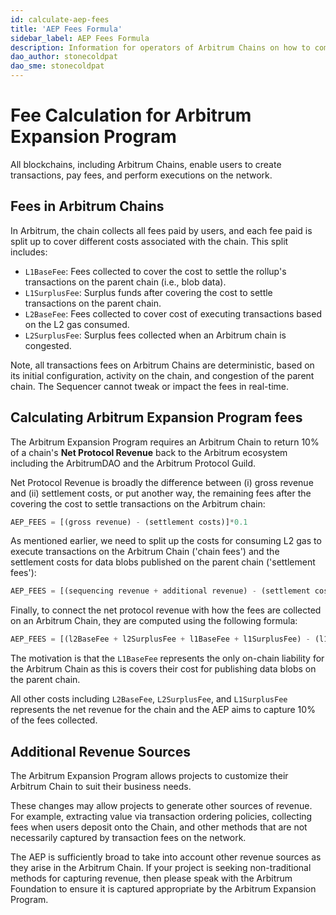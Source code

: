 ```yaml
---
id: calculate-aep-fees
title: 'AEP Fees Formula'
sidebar_label: AEP Fees Formula
description: Information for operators of Arbitrum Chains on how to compute the AEP Fees
dao_author: stonecoldpat
dao_sme: stonecoldpat
---
```


# Fee Calculation for Arbitrum Expansion Program

All blockchains, including Arbitrum Chains, enable users to create transactions, pay fees, and perform executions on the network. 

## Fees in Arbitrum Chains
In Arbitrum, the chain collects all fees paid by users, and each fee paid is split up to cover different costs associated with the chain. This split includes: 

- ``L1BaseFee``: Fees collected to cover the cost to settle the rollup's transactions on the parent chain (i.e., blob data). 
- ``L1SurplusFee``: Surplus funds after covering the cost to settle transactions on the parent chain. 
- ``L2BaseFee``: Fees collected to cover cost of executing transactions based on the L2 gas consumed. 
- ``L2SurplusFee``: Surplus fees collected when an Arbitrum chain is congested. 

Note, all transactions fees on Arbitrum Chains are deterministic, based on its initial configuration, activity on the chain, and congestion of the parent chain. The Sequencer cannot tweak or impact the fees in real-time. 

## Calculating Arbitrum Expansion Program fees

The Arbitrum Expansion Program requires an Arbitrum Chain to return 10% of a chain's **Net Protocol Revenue** back to the Arbitrum ecosystem including the ArbitrumDAO and the Arbitrum Protocol Guild. 

Net Protocol Revenue is broadly the difference between (i) gross revenue and (ii) settlement costs, or put another way, the remaining fees after the covering the cost to settle transactions on the Arbitrum chain:

```python
AEP_FEES = [(gross revenue) - (settlement costs)]*0.1
```

As mentioned earlier, we need to split up the costs for consuming L2 gas to execute transactions on the Arbitrum Chain ('chain fees') and the settlement costs for data blobs published on the parent chain ('settlement fees'):

```python
AEP_FEES = [(sequencing revenue + additional revenue) - (settlement costs)]*0.1
```

 Finally, to connect the net protocol revenue with how the fees are collected on an Arbitrum Chain, they are computed using the following formula:

 ```python
AEP_FEES = [(l2BaseFee + l2SurplusFee + l1BaseFee + l1SurplusFee) - (l1BaseFee)]*0.1
```

The motivation is that the ```L1BaseFee``` represents the only on-chain liability for the Arbitrum Chain as this is covers their cost for publishing data blobs on the parent chain. 

All other costs including ```L2BaseFee```, ```L2SurplusFee```, and ```L1SurplusFee``` represents the net revenue for the chain and the AEP aims to capture 10% of the fees collected. 

## Additional Revenue Sources

The Arbitrum Expansion Program allows projects to customize their Arbitrum Chain to suit their business needs. 

These changes may allow projects to generate other sources of revenue. For example, extracting value via transaction ordering policies, collecting fees when users deposit onto the Chain, and other methods that are not necessarily captured by transaction fees on the network. 

The AEP is sufficiently broad to take into account other revenue sources as they arise in the Arbitrum Chain. If your project is seeking non-traditional methods for capturing revenue, then please speak with the Arbitrum Foundation to ensure it is captured appropriate by the Arbitrum Expansion Program.